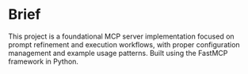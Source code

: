 # Brief

This project is a foundational MCP server implementation focused on prompt refinement and execution workflows, with proper configuration management and example usage patterns. Built using the FastMCP framework in Python.